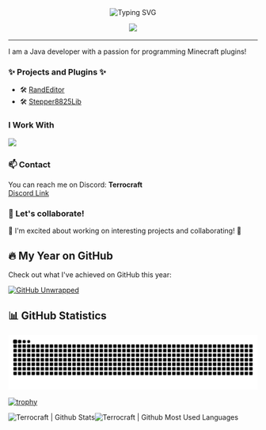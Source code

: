 <div align="center">
  <img src="https://readme-typing-svg.herokuapp.com?font=Montserrat&weight=600&size=36&duration=3000&pause=1000&color=FFFFFF&background=FFFFFF00&center=true&vCenter=true&random=false&width=500&height=70&lines=Terrocraft+-+Java+Developer;German+Java+Devaloper;Java+Enthusiast;Minecraft+Lover;Arduino+Developer;Minecraft+Plugin+Developer;Pleace+follow+me!" alt="Typing SVG" />
  
![](https://visitor-badge.laobi.icu/badge?page_id=Terrocraft.Terrocraft)
</div>

---

I am a Java developer with a passion for programming Minecraft plugins!

### ✨ Projects and Plugins ✨

- 🛠️ [RandEditor](https://github.com/Terrocraft/Randeditor)
- 🛠️ [Stepper8825Lib](https://github.com/WBS-Wissen/Stepper8825Lib)

### I Work With
<img src="https://skillicons.dev/icons?i=java,idea,html,css,js,cloudflare,mysql,arduino,cpp,github" /><br>

### 📫 Contact

You can reach me on Discord: **Terrocraft**  
[Discord Link](https://discord.com/users/Terrocraft)


### 🚀 Let's collaborate!

🌟 I'm excited about working on interesting projects and collaborating! 🌟


## 🔥 My Year on GitHub

Check out what I've achieved on GitHub this year:

[![GitHub Unwrapped](https://githubunwrapped.com/Terrocraft/badge)](https://githubunwrapped.com/Terrocraft)

## 📊 GitHub Statistics

<img src="https://raw.githubusercontent.com/Terrocraft/Terrocraft/output/snake.svg" alt="Snake animation" />

[![trophy](https://github-profile-trophy.vercel.app/?username=Terrocraft&theme=radical)](https://github.com/ryo-ma/github-profile-trophy)
<div>
<img align="left" alt="Terrocraft | Github Stats" src="https://github-readme-stats.vercel.app/api?username=Terrocraft&count_private=true&show_icons=true&hide_border=true5&bg_color=30,e96443,904e95&title_color=fff&text_color=fff" />
<img align="left" alt="Terrocraft | Github Most Used Languages" src="https://github-readme-stats.vercel.app/api/top-langs/?username=Terrocraft&count_private=true&show_icons=true&hide_border=true5&bg_color=30,e96443,904e95&title_color=fff&text_color=fff" />
</div>
